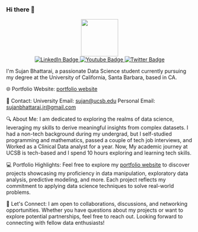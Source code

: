 ### Hi there 👋
<div id="header" align="center">
  <img src="https://media.giphy.com/media/M9gbBd9nbDrOTu1Mqx/giphy.gif" width="100"/>
  
</div>
<div id="badges" style="text-align: center;">
  <a href="https://www.linkedin.com/in/bhattarai1/">
    <img src="https://img.shields.io/badge/LinkedIn-blue?style=for-the-badge&logo=linkedin&logoColor=white" alt="LinkedIn Badge"/>
  </a>
  <a href="your-youtube-URL">
    <img src="https://img.shields.io/badge/YouTube-red?style=for-the-badge&logo=youtube&logoColor=white" alt="Youtube Badge"/>
  </a>
  <a href="your-twitter-URL">
    <img src="https://img.shields.io/badge/Twitter-blue?style=for-the-badge&logo=twitter&logoColor=white" alt="Twitter Badge"/>
  </a>
</div>



I'm Sujan Bhattarai, a passionate Data Science student currently pursuing my degree at the University of California, Santa Barbara, based in CA.

🌐 Portfolio Website: [portfolio website](sujan-bhattarai12.github.io)

📧 Contact:
University Email: sujan@ucsb.edu
Personal Email: sujanbhattarai.jr@gmail.com

🔍 About Me:
I am dedicated to exploring the realms of data science, leveraging my skills to derive meaningful insights from complex datasets. I had a non-tech background during my undergrad, but I self-studied programming and mathematics, passed a couple of tech job interviews, and Worked as a Clinical Data analyst for a year. Now, My academic journey at UCSB is tech-based and I spend 10 hours exploring and learning tech skills.

💻 Portfolio Highlights:
Feel free to explore my [portfolio website](sujan-bhattarai12.github.io) to discover projects showcasing my proficiency in data manipulation, exploratory data analysis, predictive modeling, and more. Each project reflects my commitment to applying data science techniques to solve real-world problems.

🤝 Let's Connect:
I am open to collaborations, discussions, and networking opportunities. Whether you have questions about my projects or want to explore potential partnerships, feel free to reach out. Looking forward to connecting with fellow data enthusiasts!





<!--
**Sujan-Bhattarai12/sujan-bhattarai12** is a ✨ _special_ ✨ repository because its `README.md` (this file) appears on your GitHub profile.

Here are some ideas to get you started:

- 🔭 I’m currently working on ...
- 🌱 I’m currently learning ...
- 👯 I’m looking to collaborate on ...
- 🤔 I’m looking for help with ...
- 💬 Ask me about ...
- 📫 How to reach me: ...
- 😄 Pronouns: ...
- ⚡ Fun fact: ...
-->
